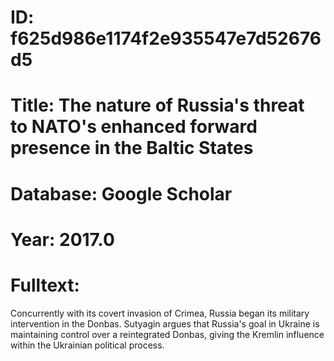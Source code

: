 # ID: f625d986e1174f2e935547e7d52676d5
# Title: The nature of Russia's threat to NATO's enhanced forward presence in the Baltic States
# Database: Google Scholar
# Year: 2017.0
# Fulltext:
Concurrently with its covert invasion of Crimea, Russia began its military intervention in the Donbas.
Sutyagin argues that Russia's goal in Ukraine is maintaining control over a reintegrated Donbas, giving the Kremlin influence within the Ukrainian political process.